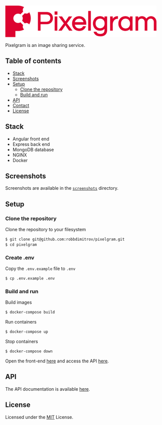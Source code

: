 <p align="left"><img src="logo/horizontal.png" alt="Spixelgram" height="100px"></p>

Pixelgram is an image sharing service.

## Table of contents

- [Stack](#stack)
- [Screenshots](#screenshots)
- [Setup](#setup)
  - [Clone the repository](#clone-the-repository)
  - [Build and run](#build-and-run)
- [API](#api)
- [Contact](#contact)
- [License](#license)

## Stack

- Angular front end
- Express back end
- MongoDB database
- NGINX
- Docker

## Screenshots

Screenshots are available in the [`screenshots`](screenshots) directory.

## Setup

### Clone the repository

Clone the repository to your filesystem

```sh
$ git clone git@github.com:robbdimitrov/pixelgram.git
$ cd pixelgram
```

### Create .env

Copy the `.env.example` file to `.env`

```sh
$ cp .env.example .env
```

### Build and run

Build images

```sh
$ docker-compose build
```

Run containers

```sh
$ docker-compose up
```

Stop containers

```sh
$ docker-compose down
```

Open the front-end [here](http://localhost:4000/) and access the API [here](http://localhost:4000/api/).

## API

The API documentation is available [here](API.md).

## License

Licensed under the [MIT](LICENSE) License.
